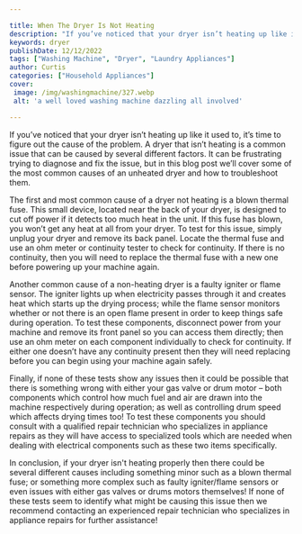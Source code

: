```yaml
---

title: When The Dryer Is Not Heating
description: "If you’ve noticed that your dryer isn’t heating up like it used to, it’s time to figure out the cause of the problem. A dryer that...see more"
keywords: dryer
publishDate: 12/12/2022
tags: ["Washing Machine", "Dryer", "Laundry Appliances"]
author: Curtis
categories: ["Household Appliances"]
cover: 
 image: /img/washingmachine/327.webp
 alt: 'a well loved washing machine dazzling all involved'

---
```


If you’ve noticed that your dryer isn’t heating up like it used to, it’s time to figure out the cause of the problem. A dryer that isn’t heating is a common issue that can be caused by several different factors. It can be frustrating trying to diagnose and fix the issue, but in this blog post we’ll cover some of the most common causes of an unheated dryer and how to troubleshoot them. 

The first and most common cause of a dryer not heating is a blown thermal fuse. This small device, located near the back of your dryer, is designed to cut off power if it detects too much heat in the unit. If this fuse has blown, you won’t get any heat at all from your dryer. To test for this issue, simply unplug your dryer and remove its back panel. Locate the thermal fuse and use an ohm meter or continuity tester to check for continuity. If there is no continuity, then you will need to replace the thermal fuse with a new one before powering up your machine again. 

Another common cause of a non-heating dryer is a faulty igniter or flame sensor. The igniter lights up when electricity passes through it and creates heat which starts up the drying process; while the flame sensor monitors whether or not there is an open flame present in order to keep things safe during operation. To test these components, disconnect power from your machine and remove its front panel so you can access them directly; then use an ohm meter on each component individually to check for continuity. If either one doesn’t have any continuity present then they will need replacing before you can begin using your machine again safely. 

Finally, if none of these tests show any issues then it could be possible that there is something wrong with either your gas valve or drum motor – both components which control how much fuel and air are drawn into the machine respectively during operation; as well as controlling drum speed which affects drying times too! To test these components you should consult with a qualified repair technician who specializes in appliance repairs as they will have access to specialized tools which are needed when dealing with electrical components such as these two items specifically. 

In conclusion, if your dryer isn't heating properly then there could be several different causes including something minor such as a blown thermal fuse; or something more complex such as faulty igniter/flame sensors or even issues with either gas valves or drums motors themselves! If none of these tests seem to identify what might be causing this issue then we recommend contacting an experienced repair technician who specializes in appliance repairs for further assistance!
